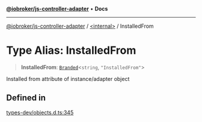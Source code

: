 [**@iobroker/js-controller-adapter**](../../README.md) • **Docs**

***

[@iobroker/js-controller-adapter](../../globals.md) / [\<internal\>](../README.md) / InstalledFrom

# Type Alias: InstalledFrom

> **InstalledFrom**: [`Branded`](Branded.md)\<`string`, `"InstalledFrom"`\>

Installed from attribute of instance/adapter object

## Defined in

[types-dev/objects.d.ts:345](https://github.com/ioBroker/ioBroker.js-controller/blob/ebf87a343c9c866aa4a5e7b77c2c13760c514a2e/packages/types-dev/objects.d.ts#L345)
